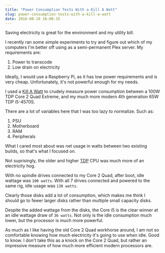 ```yaml
---
title: "Power Consumption Tests With a Kill A Watt"
slug: power-consumption-tests-with-a-kill-a-watt
date: 2016-08-19 16:08:15
---
```


Saving electricity is great for the environment and my utility bill.

I recently ran some simple experiments to try and figure out which of my computers I'm better off using as a semi-permanent Plex server. My requirements are:

1. Power to transcode
2. Low drain on electricity

<!-- more -->

Ideally, I would use a Raspberry Pi, as it has low power requirements and is very cheap. Unfortunately, it's not powerful enough for my needs.

I used a [Kill A Watt](http://www.p3international.com/products/p4400.html) to crudely measure power consumption between a 100W TDP Core 2 Quad Extreme, and my much more modern 4th generation 65W TDP i5-4570S.

There are a lot of variables here that I was too lazy to normalize. Such as:

1. PSU
2. Motherboard
3. RAM
4. Peripherals

What I cared most about was net usage in watts between two existing builds, so that's what I focused on.

Not suprisingly, the older and higher [TDP](https://en.wikipedia.org/wiki/Thermal_design_power) CPU was much more of an electricity hog.

With no spindle drives connected to my Core 2 Quad, after boot, idle wattage was `100 watts`. With all 7 drives connected and powered to the same rig, idle usage was `130 watts`.

Clearly those disks add a lot of consumption, which makes me think I should go to fewer larger disks rather than multiple small capacity disks.

Despite the added wattage from the disks, the Core i5 is the clear winner at an idle wattage draw of `36 watts`. Not only is the idle consumption much lower, but the processor is much more powerful.

As much as I like having the old Core 2 Quad workhorse around, I am not so comfortable knowing how much electricity it's going to use when idle. Good to know. I don't take this as a knock on the Core 2 Quad, but rather an impressive measure of how much more efficient modern processors are.
